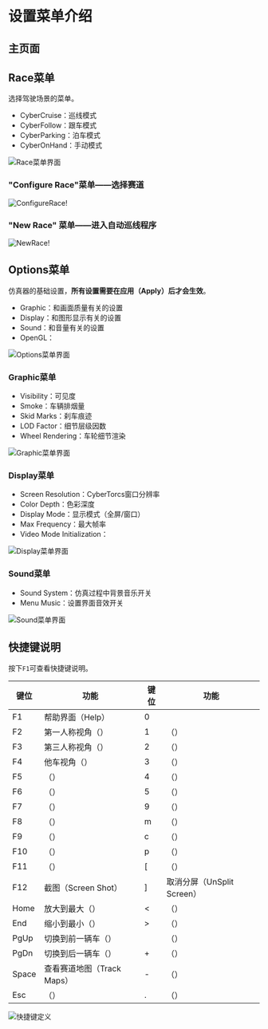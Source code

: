# 设置菜单介绍

## 主页面

## Race菜单

选择驾驶场景的菜单。

- CyberCruise：巡线模式
- CyberFollow：跟车模式
- CyberParking：泊车模式
- CyberOnHand：手动模式

![Race菜单界面](imgs/intro_settings/race.png)

### "Configure Race"菜单——选择赛道
![ConfigureRace!](imgs/intro_settings/configure_race.png)

### "New Race" 菜单——进入自动巡线程序
![NewRace!](imgs/intro_settings/new_race.png)

## Options菜单

仿真器的基础设置，**所有设置需要在应用（Apply）后才会生效**。

- Graphic：和画面质量有关的设置
- Display：和图形显示有关的设置
- Sound：和音量有关的设置
- OpenGL：

![Options菜单界面](imgs/intro_settings/options.png)

### Graphic菜单

- Visibility：可见度
- Smoke：车辆排烟量
- Skid Marks：刹车痕迹
- LOD Factor：细节层级因数
- Wheel Rendering：车轮细节渲染

![Graphic菜单界面](imgs/intro_settings/graphic.png)

### Display菜单

- Screen Resolution：CyberTorcs窗口分辨率
- Color Depth：色彩深度
- Display Mode：显示模式（全屏/窗口）
- Max Frequency：最大帧率
- Video Mode Initialization：

![Display菜单界面](imgs/intro_settings/display.png)

### Sound菜单

- Sound System：仿真过程中背景音乐开关
- Menu Music：设置界面音效开关

![Sound菜单界面](imgs/intro_settings/sound.png)

## 快捷键说明

按下`F1`可查看快捷键说明。

| 键位 | 功能 | 键位 | 功能 |
| -- | -- | -- | -- |
| F1 | 帮助界面（Help） | 0 |  |
| F2 | 第一人称视角（） | 1 | （） |
| F3 | 第三人称视角（） | 2 | （） |
| F4 | 他车视角（） | 3 | （） |
| F5 | （） | 4 | （） |
| F6 | （） | 5 | （） |
| F7 | （） | 9 | （） |
| F8 | （） | m | （） |
| F9 | （） | c | （） |
| F10 | （） | p | （） |
| F11 | （） | [ | （） |
| F12 | 截图（Screen Shot） | ] | 取消分屏（UnSplit Screen） |
| Home | 放大到最大（） | < | （） |
| End | 缩小到最小（）| > | （）|
| PgUp | 切换到前一辆车（）|  | （） |
| PgDn | 切换到后一辆车（）| + | （） |
| Space | 查看赛道地图（Track Maps） | - | （） |
| Esc | （） |  . | （） |

![快捷键定义](imgs/intro_settings/keys_definition.png)
